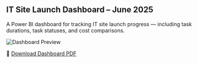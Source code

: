 ## IT Site Launch Dashboard – June 2025

A Power BI dashboard for tracking IT site launch progress — including task durations, task statuses, and cost comparisons.

![Dashboard Preview](./it_site_launch_dashboard_preview.png)

📄 [Download Dashboard PDF](./IT_Site_Launch_Dashboard_June2025.pdf)

